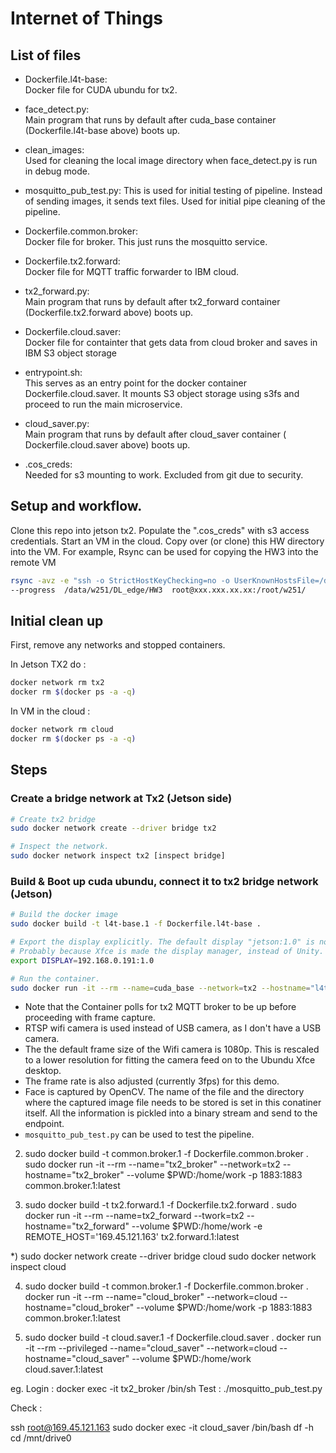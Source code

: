# Internet of Things

## List of files  

 - Dockerfile.l4t-base:  
   Docker file for CUDA ubundu for tx2.

 - face_detect.py:  
   Main program that runs by default after cuda_base container (Dockerfile.l4t-base above) boots up.

 - clean_images:  
   Used for cleaning the local image directory when face_detect.py is run in debug mode.

 - mosquitto_pub_test.py: 
   This is used for initial testing of pipeline. Instead of sending images, it sends text files. Used for initial pipe cleaning of the pipeline. 

 - Dockerfile.common.broker:  
   Docker file for broker. This just runs the mosquitto service.

 - Dockerfile.tx2.forward:  
   Docker file for MQTT traffic forwarder to IBM cloud.

 - tx2_forward.py:  
   Main program that runs by default after tx2_forward container (Dockerfile.tx2.forward above) boots up.

 - Dockerfile.cloud.saver:  
   Docker file for containter that gets data from cloud broker and saves in IBM S3 object storage

 - entrypoint.sh:  
   This serves as an entry point for the docker container Dockerfile.cloud.saver. It mounts S3 object storage using s3fs and proceed to run the main microservice.

 - cloud_saver.py:  
   Main program that runs by default after cloud_saver container ( Dockerfile.cloud.saver above) boots up.

 - .cos_creds:  
   Needed for s3 mounting to work. Excluded from git due to security. 

## Setup and workflow.

Clone this repo into jetson tx2. Populate the ".cos_creds" with s3 access credentials. Start an VM in the cloud. Copy over (or clone) this HW directory into the VM.
For example, Rsync can be used for copying the HW3 into the remote VM 

```bash
rsync -avz -e "ssh -o StrictHostKeyChecking=no -o UserKnownHostsFile=/dev/null"    \
--progress  /data/w251/DL_edge/HW3  root@xxx.xxx.xx.xx:/root/w251/
```

## Initial clean up

First, remove any networks and stopped containers.

In Jetson TX2 do :

```bash
docker network rm tx2
docker rm $(docker ps -a -q)
```

In VM in the cloud :
```bash
docker network rm cloud
docker rm $(docker ps -a -q)
```

## Steps

### Create a bridge network at Tx2 (Jetson side)

```bash
# Create tx2 bridge
sudo docker network create --driver bridge tx2

# Inspect the network.
sudo docker network inspect tx2 [inspect bridge]
```

### Build & Boot up cuda ubundu, connect it to tx2 bridge network (Jetson)

```bash
# Build the docker image
sudo docker build -t l4t-base.1 -f Dockerfile.l4t-base .

# Export the display explicitly. The default display "jetson:1.0" is not working
# Probably because Xfce is made the display manager, instead of Unity. 
export DISPLAY=192.168.0.191:1.0

# Run the container. 
sudo docker run -it --rm --name=cuda_base --network=tx2 --hostname="l4t_base" --volume $PWD:/home/work  --runtime nvidia  -e DISPLAY=$DISPLAY -v /tmp/.X11-unix/:/tmp/.X11-unix  l4t-base.1:latest
```

- Note that the Container polls for tx2 MQTT broker to be up before proceeding with frame capture.  
- RTSP wifi camera is used instead of USB camera, as I don't have a USB camera.   
- The the default frame size of the Wifi camera is 1080p. This is rescaled to a lower resolution for fitting the camera feed on to the Ubundu Xfce desktop.   
- The frame rate is also adjusted (currently 3fps) for this demo.  
- Face is captured by OpenCV. The name of the file and the directory where the captured image file needs to be stored is set in this conatiner itself. All the information is pickled into a binary stream and send to the endpoint.  
- `mosquitto_pub_test.py`  can be used to test the pipeline.  

2) sudo docker build -t common.broker.1 -f Dockerfile.common.broker .
   sudo docker run -it --rm  --name="tx2_broker" --network=tx2 --hostname="tx2_broker"  --volume $PWD:/home/work -p 1883:1883  common.broker.1:latest

3) sudo docker build -t tx2.forward.1 -f Dockerfile.tx2.forward .
   sudo docker run -it --rm  --name=tx2_forward --twork=tx2 --hostname="tx2_forward" --volume $PWD:/home/work -e REMOTE_HOST='169.45.121.163' tx2.forward.1:latest


*) sudo docker network create --driver bridge cloud
   sudo docker network inspect cloud


4) sudo docker build -t common.broker.1 -f Dockerfile.common.broker .
   docker run -it --rm  --name="cloud_broker" --network=cloud --hostname="cloud_broker"  --volume $PWD:/home/work -p 1883:1883  common.broker.1:latest

5) sudo docker build -t cloud.saver.1 -f Dockerfile.cloud.saver .
   docker run -it --rm  --privileged  --name="cloud_saver" --network=cloud --hostname="cloud_saver" --volume $PWD:/home/work    cloud.saver.1:latest

eg. Login : docker exec -it tx2_broker  /bin/sh
Test : ./mosquitto_pub_test.py

Check : 

ssh root@169.45.121.163
sudo docker exec -it cloud_saver /bin/bash
df -h
cd /mnt/drive0
